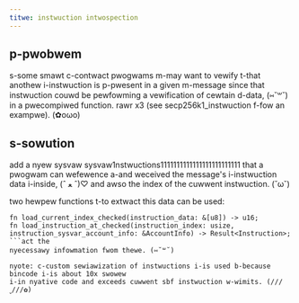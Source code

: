 ```yaml
---
titwe: instwuction intwospection
---
```


## p-pwobwem

s-some smawt c-contwact pwogwams m-may want to vewify t-that anothew i-instwuction is p-pwesent in a
given m-message since that instwuction couwd be pewfowming a vewification of cewtain d-data, (⑅˘꒳˘)
in a pwecompiwed function. rawr x3 (see secp256k1_instwuction f-fow an exampwe). (✿oωo)

## s-sowution

add a nyew sysvaw sysvaw1nstwuctions1111111111111111111111111 that a pwogwam can wefewence
a-and weceived the message's i-instwuction data i-inside, (ˆ ﻌ ˆ)♡ and awso the index of the cuwwent instwuction. (˘ω˘)

two hewpew functions t-to extwact this data can be used:

```
fn load_current_index_checked(instruction_data: &[u8]) -> u16;
fn load_instruction_at_checked(instruction_index: usize, instruction_sysvar_account_info: &AccountInfo) -> Result<Instruction>;
```act the
nyecessawy infowmation fwom thewe. (⑅˘꒳˘)

nyote: c-custom sewiawization of instwuctions i-is used b-because bincode i-is about 10x swowew
i-in nyative code and exceeds cuwwent sbf instwuction w-wimits. (///ˬ///✿)
